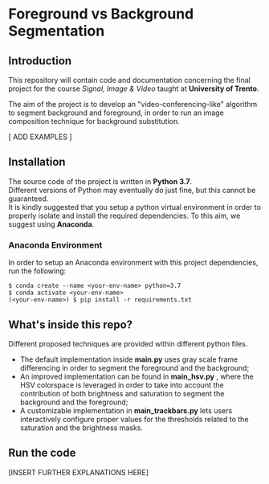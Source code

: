 # Foreground vs Background Segmentation
  

## Introduction  
This repository will contain code and documentation concerning the final project for the course *Signal, Image & Video* taught at **University of Trento**.  

The aim of the project is to develop an "video-conferencing-like" algorithm to segment background and foreground, in order to run an image composition technique for background substitution. 

[ ADD EXAMPLES ]

## Installation  
The source code of the project is written in **Python 3.7**.  
Different versions of Python may eventually do just fine, but this cannot be guaranteed.   
It is kindly suggested that you setup a python virtual environment in order to properly isolate and install the required dependencies. To this aim, we suggest using **Anaconda**. 

### Anaconda Environment  
In order to setup an Anaconda environment with this project dependencies, run the following:  
```
$ conda create --name <your-env-name> python=3.7
$ conda activate <your-env-name>
(<your-env-name>) $ pip install -r requirements.txt  
```  

## What's inside this repo?  
Different proposed techniques are provided within different python files. 
- The default implementation inside __main.py__  uses gray scale frame differencing in order to segment the foreground and the background;  
- An improved implementation can be found in __main_hsv.py__ , where the HSV colorspace is leveraged in order to take into account the contribution of both brightness and saturation to segment the background and the foreground;  
- A customizable implementation in __main_trackbars.py__ lets users interactively configure proper values for the thresholds related to the saturation and the brightness masks.

## Run the code  
[INSERT FURTHER EXPLANATIONS HERE]  
